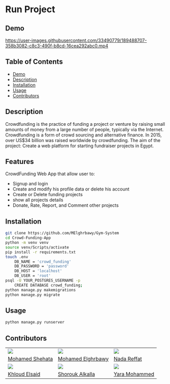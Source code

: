 # Run Project

## Demo

https://user-images.githubusercontent.com/33490779/189488707-358b3082-c8c3-490f-b8cd-16cea292abc0.mp4


## Table of Contents

-  [Demo](#demo)
-  [Description](#description)
-  [Installation](#installation)
-  [Usage](#usage)
-  [Contributors](#contributors)

## Description

Crowdfunding is the practice of funding a project or venture by raising small amounts of money from a large number of people, typically via the Internet. Crowdfunding is a form of crowd sourcing and alternative finance. In 2015, over US$34 billion was raised worldwide by crowdfunding. The aim of the project: Create a web platform for starting fundraiser projects in Egypt.

## Features

CrowdFunding Web App that allow user to:

-  Signup and login
-  Create and modify his profile data or delete his account
-  Create or Delete funding projects
-  show all projects details
-  Donate, Rate, Report, and Comment other projects

## Installation

```bash
git clone https://github.com/MElghrbawy/Gym-System
cd Crowd-Funding-App
python -m venv venv
source venv/Scripts/activate
pip install -r requirements.txt
touch .env
	DB_NAME = 'crowd_funding'
	DB_PASSWORD = 'password'
	DB_HOST = 'localhost'
	DB_USER = 'root'
psql -U YOUR_POSTGRES_USERNAME -p
	CREATE DATABASE crowd_funding;
python manage.py makemigrations
python manage.py migrate
```

## Usage

```bash
python manage.py runserver
```

## Contributors

<table>
  <tr>
    <td>
      <img src="https://avatars.githubusercontent.com/u/33490779?v=4" />
    </td>
    <td>
      <img src="https://avatars.githubusercontent.com/u/97922599?v=4" />
    </td>
    <td>
      <img src="https://avatars.githubusercontent.com/u/97697512?v=4" />
    </td>
  </tr>
  <tr>
    <td>
      <a href="https://github.com/MohamedShehata15">Mohamed Shehata</a>
    </td>
      <td>
      <a href="https://github.com/MElghrbawy">Mohamed Elghrbawy</a>
    </td>
     <td>
      <a href="https://github.com/nadareffat98">Nada Reffat</a>
    </td>
  </tr>
  <tr>
    <td>
      <img src="https://avatars.githubusercontent.com/u/83234154?v=4" />
    </td>
    <td>
      <img src="https://avatars.githubusercontent.com/u/97697351?v=4" />
    </td>
    <td>
      <img src="https://avatars.githubusercontent.com/u/97316532?v=4" />
    </td>
  </tr>
  <tr>
    <td>
      <a href="https://github.com/khloud44">Khloud Elsaid</a>
    </td>
      <td>
      <a href="https://github.com/shoroukalkalla">Shorouk Alkalla</a>
    </td>
     <td>
      <a href="https://github.com/YaraMohammed98">Yara Mohammed</a>
    </td>
  </tr>
</table>

